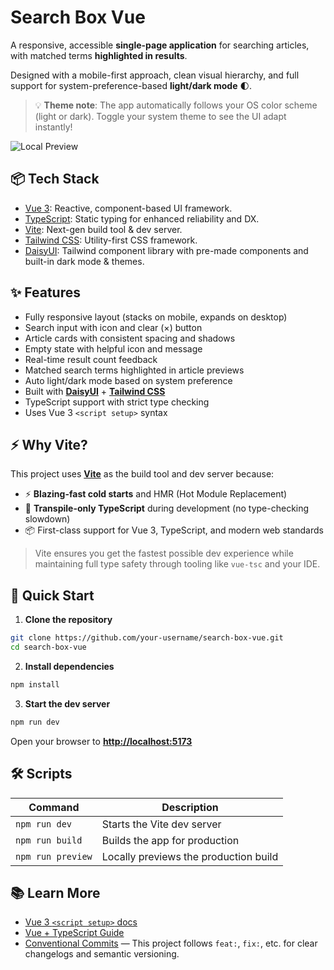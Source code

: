 # Search Box Vue

A responsive, accessible **single-page application** for searching articles, with matched terms **highlighted in results**.

Designed with a mobile-first approach, clean visual hierarchy, and full support for system-preference-based **light/dark mode** 🌓.

> 💡 **Theme note**: The app automatically follows your OS color scheme (light or dark). Toggle your system theme to see the UI adapt instantly!

![Local Preview](https://img.shields.io/badge/local-http://localhost:5173-blue?logo=vite)

## 📦 Tech Stack

- [Vue 3](https://vuejs.org/): Reactive, component-based UI framework.
- [TypeScript](https://www.typescriptlang.org/): Static typing for enhanced reliability and DX.
- [Vite](https://vitejs.dev/): Next-gen build tool & dev server.
- [Tailwind CSS](https://tailwindcss.com/): Utility-first CSS framework.
- [DaisyUI](https://daisyui.com/): Tailwind component library with pre-made components and built-in dark mode & themes.

## ✨ Features

- Fully responsive layout (stacks on mobile, expands on desktop)
- Search input with icon and clear (×) button
- Article cards with consistent spacing and shadows
- Empty state with helpful icon and message
- Real-time result count feedback
- Matched search terms highlighted in article previews
- Auto light/dark mode based on system preference
- Built with **[DaisyUI](https://daisyui.com/)** + **[Tailwind CSS](https://tailwindcss.com/)**
- TypeScript support with strict type checking
- Uses Vue 3 `<script setup>` syntax

## ⚡ Why Vite?

This project uses **[Vite](https://vitejs.dev/)** as the build tool and dev server because:
- ⚡ **Blazing-fast cold starts** and HMR (Hot Module Replacement)
- 🧪 **Transpile-only TypeScript** during development (no type-checking slowdown)
- 📦 First-class support for Vue 3, TypeScript, and modern web standards

> Vite ensures you get the fastest possible dev experience while maintaining full type safety through tooling like `vue-tsc` and your IDE.

## 🚀 Quick Start

1. **Clone the repository**
```bash
git clone https://github.com/your-username/search-box-vue.git
cd search-box-vue
```

2. **Install dependencies**
```bash
npm install
```

3. **Start the dev server**
```bash
npm run dev
```

Open your browser to **[http://localhost:5173](http://localhost:5173)**

## 🛠️ Scripts

| Command          | Description                                  |
|------------------|----------------------------------------------|
| `npm run dev`    | Starts the Vite dev server                   |
| `npm run build`  | Builds the app for production                |
| `npm run preview`| Locally previews the production build        |

## 📚 Learn More

- [Vue 3 `<script setup>` docs](https://vuejs.org/api/sfc-script-setup.html)
- [Vue + TypeScript Guide](https://vuejs.org/guide/typescript/overview.html#project-setup)
- [Conventional Commits](https://www.conventionalcommits.org/) — This project follows `feat:`, `fix:`, etc. for clear changelogs and semantic versioning.
